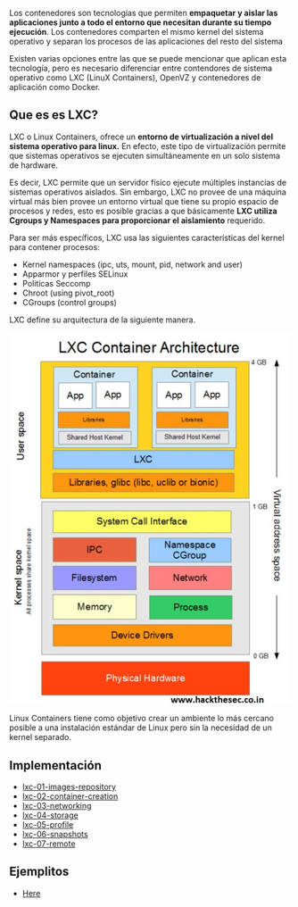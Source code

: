 Los contenedores son tecnologías que permiten **empaquetar y aislar las aplicaciones junto a todo el entorno que necesitan durante su tiempo ejecución**. Los contenedores comparten el mismo kernel del sistema operativo y separan los procesos de las aplicaciones del resto del sistema 

Existen varias opciones entre las que se puede mencionar que aplican esta tecnología, pero es necesario diferenciar entre contendores de sistema operativo como LXC (LinuX Containers), OpenVZ y contenedores de aplicación como Docker.


## Que es es LXC?
LXC o  Linux Containers, ofrece un **entorno de virtualización a nivel del sistema operativo para linux.**  En efecto, este tipo de virtualización permite que sistemas operativos se ejecuten simultáneamente en un solo sistema de hardware.

Es decir, LXC permite que un servidor físico ejecute múltiples instancias de sistemas operativos aislados. Sin embargo, LXC no provee de una máquina virtual más bien provee un entorno virtual que tiene su propio espacio de procesos y redes, esto es posible gracias a que básicamente **LXC utiliza Cgroups y Namespaces para proporcionar el aislamiento** requerido. 

Para ser más específicos, LXC usa las siguientes características del kernel para contener procesos:
- Kernel namespaces (ipc, uts, mount, pid, network and user)
- Apparmor y  perfiles SELinux
- Politicas Seccomp
- Chroot (using pivot_root)
- CGroups (control groups)

LXC define su arquitectura de la siguiente manera.

<p align="center">
<img src="img/lxc-architecture.jpg">
</p>

Linux Containers tiene como objetivo crear un ambiente lo más cercano posible a una instalación estándar de Linux pero sin la necesidad de un kernel separado.


## Implementación
- [lxc-01-images-repository](lxc-01-images-repository.md)
- [lxc-02-container-creation](lxc-02-container-creation.md)
- [lxc-03-networking](lxc-03-networking.md)
- [lxc-04-storage](lxc-04-storage.md)
- [lxc-05-profile](lxc-05-profile.md)
- [lxc-06-snapshots](lxc-06-snapshots.md)
- [lxc-07-remote](lxc-07-remote.md)

## Ejemplitos
- [Here](examples/) 